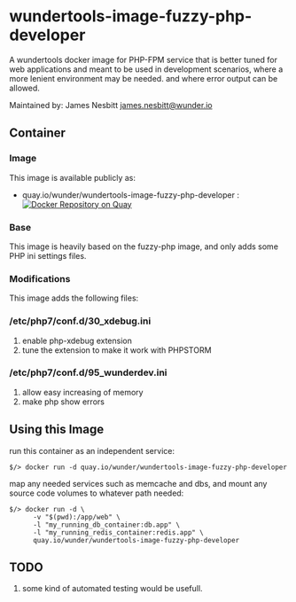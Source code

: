 # wundertools-image-fuzzy-php-developer

A wundertools docker image for PHP-FPM service that is better tuned for web applications
and meant to be used in development scenarios, where a more lenient environment may be 
needed. and where error output can be allowed.

Maintained by: James Nesbitt <james.nesbitt@wunder.io>

## Container

### Image

This image is available publicly as:

- quay.io/wunder/wundertools-image-fuzzy-php-developer : [![Docker Repository on Quay](https://quay.io/repository/wunder/wundertools-image-fuzzy-php-developer/status "Docker Repository on Quay")](https://quay.io/repository/wunder/wundertools-image-fuzzy-php-developer)

### Base

This image is heavily based on the fuzzy-php image, and only adds some PHP ini settings files.

### Modifications

This image adds the following files:

### /etc/php7/conf.d/30_xdebug.ini

1. enable php-xdebug extension
2. tune the extension to make it work with PHPSTORM

### /etc/php7/conf.d/95_wunderdev.ini

1. allow easy increasing of memory
2. make php show errors

## Using this Image

run this container as an independent service:

```
$/> docker run -d quay.io/wunder/wundertools-image-fuzzy-php-developer
```

map any needed services such as memcache and dbs, and mount any source code volumes to whatever path needed:

```
$/> docker run -d \
      -v "$(pwd):/app/web" \
      -l "my_running_db_container:db.app" \
      -l "my_running_redis_container:redis.app" \
      quay.io/wunder/wundertools-image-fuzzy-php-developer
```

## TODO

1. some kind of automated testing would be usefull.
